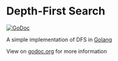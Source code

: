 # Depth-First Search

[![GoDoc](https://godoc.org/github.com/mgjules/experiments/dfsgrid/dfs?status.svg)](https://godoc.org/github.com/mgjules/experiments/dfsgrid/dfs)

A simple implementation of DFS in [Golang](https://golang.org/)

View on [godoc.org](https://godoc.org/github.com/mgjules/experiments/dfsgrid/dfs) for more information
